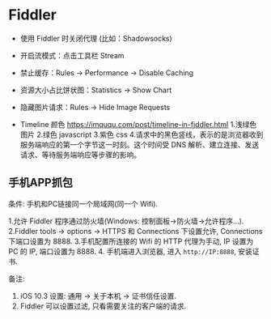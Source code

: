 # Fiddler

- 使用 Fiddler 时关闭代理 (比如：Shadowsocks)
- 开启流模式：点击工具栏 Stream
- 禁止缓存：Rules -> Performance -> Disable Caching
- 资源大小占比饼状图：Statistics -> Show Chart
- 隐藏图片请求：Rules -> Hide Image Requests

- Timeline 颜色 <https://imququ.com/post/timeline-in-fiddler.html>
    1.浅绿色 图片
    2.绿色 javascript
    3.紫色 css
    4.请求中的黑色竖线，表示的是浏览器收到服务端响应的第一个字节这一时刻。这个时间受 DNS 解析、建立连接、发送请求、等待服务端响应等步骤的影响。

## 手机APP抓包

条件: 手机和PC链接同一个局域网(同一个 Wifi).

1.允许 Fiddler 程序通过防火墙(Windows: 控制面板->防火墙->允许程序...).
2.Fiddler tools -> options -> HTTPS 和 Connections 下设置允许, Connections 下端口设置为 8888.
3.手机配置所连接的 Wifi 的 HTTP 代理为手动, IP 设置为 PC 的 IP, 端口设置为 8888.
4. 手机端进入浏览器, 进入 `http://IP:8888`, 安装证书.

备注:

1. iOS 10.3 设置: 通用 -> 关于本机 -> 证书信任设置.
2. Fiddler 可以设置过滤, 只看需要关注的客户端的请求.